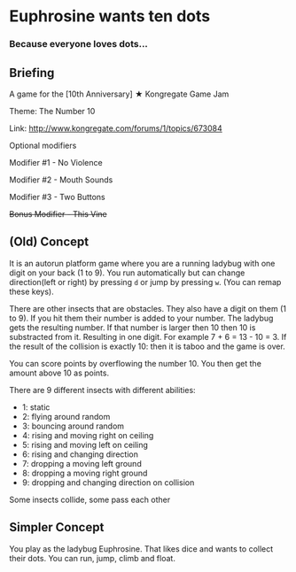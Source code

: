 # Euphrosine wants ten dots

### Because everyone loves dots...

## Briefing

A game for the [10th Anniversary] ★  Kongregate Game Jam

Theme: The Number 10

Link: http://www.kongregate.com/forums/1/topics/673084

Optional modifiers

Modifier #1 - No Violence

Modifier #2 - Mouth Sounds

Modifier #3 - Two Buttons

~~Bonus Modifier - This Vine~~

## (Old) Concept

It is an autorun platform game where you are a running ladybug with one digit on your back (1 to 9). You run automatically but can change direction(left or right) by pressing `d` or jump by pressing `w`. (You can remap these keys).

There are other insects that are obstacles. They also have a digit on them (1 to 9). If you hit them their number is added to your number. The ladybug gets the resulting number. If that number is larger then 10 then 10 is substracted from it. Resulting in one digit. For example 7 + 6 = 13 - 10 = 3. If the result of the collision is exactly 10: then it is taboo and the game is over.

You can score points by overflowing the number 10. You then get the amount above 10 as points.

There are 9 different insects with different abilities:

- 1: static
- 2: flying around random
- 3: bouncing around random
- 4: rising and moving right on ceiling
- 5: rising and moving left on ceiling
- 6: rising and changing direction
- 7: dropping a moving left ground
- 8: dropping a moving right ground
- 9: dropping and changing direction on collision

Some insects collide, some pass each other

## Simpler Concept

You play as the ladybug Euphrosine. That likes dice and wants to collect their dots. You can run, jump, climb and float.
